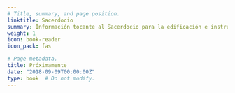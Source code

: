 ```yaml
---
# Title, summary, and page position.
linktitle: Sacerdocio
summary: Información tocante al Sacerdocio para la edificación e instrucción de todos los poseedores.
weight: 1
icon: book-reader
icon_pack: fas

# Page metadata.
title: Próximamente
date: "2018-09-09T00:00:00Z"
type: book  # Do not modify.
---
```


